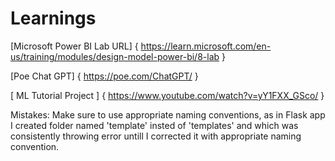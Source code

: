 # Learnings
[Microsoft Power BI Lab URL] { https://learn.microsoft.com/en-us/training/modules/design-model-power-bi/8-lab }

[Poe Chat GPT] { https://poe.com/ChatGPT/ }

[ ML Tutorial Project ] { https://www.youtube.com/watch?v=yY1FXX_GSco/ }

Mistakes:
Make sure to use appropriate naming conventions, as in Flask app I created folder named 'template' insted of 'templates' and which was consistently throwing error untill I corrected it with appropriate naming convention. 
